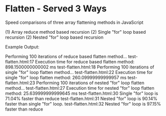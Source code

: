 # Flatten - Served 3 Ways

Speed comparisons of three array flattening methods in JavaScript

(1) Array reduce method based recursion
(2) Single "for" loop based recursion
(2) Nested "for" loop based recursion

Example Output:

Performing 100 iterations of reduce based flatten method...
test-flatten.html:17 Execution time for reduce based flatten method: 898.1500000000002 ms
test-flatten.html:18 Performing 100 iterations of single "for" loop flatten method...
test-flatten.html:22 Execution time for single "for" loop flatten method: 260.09999999999957 ms
test-flatten.html:23 Performing 100 iterations of nested "for" loop flatten method...
test-flatten.html:27 Execution time for nested "for" loop flatten method: 25.639999999999645 ms
test-flatten.html:30 Single "for" loop is 71.04% faster than reduce
test-flatten.html:31 Nested "for" loop is 90.14% faster than single "for" loop.
test-flatten.html:32 Nested "for" loop is 97.15% faster than reduce
